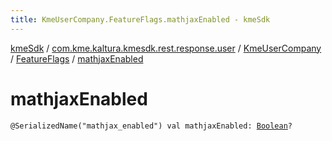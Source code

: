 ```yaml
---
title: KmeUserCompany.FeatureFlags.mathjaxEnabled - kmeSdk
---
```


[kmeSdk](../../../index.html) / [com.kme.kaltura.kmesdk.rest.response.user](../../index.html) / [KmeUserCompany](../index.html) / [FeatureFlags](index.html) / [mathjaxEnabled](./mathjax-enabled.html)

# mathjaxEnabled

`@SerializedName("mathjax_enabled") val mathjaxEnabled: `[`Boolean`](https://kotlinlang.org/api/latest/jvm/stdlib/kotlin/-boolean/index.html)`?`